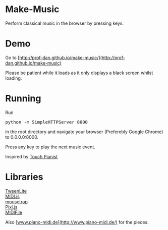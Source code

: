 Make-Music
==========
Perform classical music in the browser by pressing keys.

Demo
====

Go to [http://prof-dan.github.io/make-music/](http://prof-dan.github.io/make-music)

Please be patient while it loads as it only displays a black screen whilst loading.

Running
=======

Run <pre>python -m SimpleHTTPServer 8000</pre> in the root directory and navigate your browser (Preferebly Google Chrome) to 0.0.0.0:8000.

Press any key to play the next music event.

Inspired by <a href='http://www.touchpianist.com'>Touch Pianist</a>

Libraries
=========

[TweenLite](http://greensock.com/tweenlite)<br>
[MIDI.js](https://github.com/mudcube/MIDI.js/)<br>
[mousetrap](https://craig.is/killing/mice)<br>
[Pixi.js](http://www.pixijs.com/)<br>
[MIDIFile](https://github.com/nfroidure/MIDIFile)<br>

Also [www.piano-midi.de](http://www.piano-midi.de/) for the pieces.
